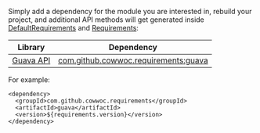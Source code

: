 Simply add a dependency for the module you are interested in, rebuild your project, and additional API methods
will get generated
inside [DefaultRequirements](https://cowwoc.github.io/requirements.java/6.1.0/docs/api/com.github.cowwoc.requirements/com/github/cowwoc/requirements/DefaultRequirements.html)
and [Requirements](https://cowwoc.github.io/requirements.java/6.1.0/docs/api/com.github.cowwoc.requirements/com/github/cowwoc/requirements/Requirements.html):

| Library                                                       | Dependency |
|---------------------------------------------------------------|------------|
| [Guava API](https://guava.dev/releases/28.0-jre/api/docs/)    | [com.github.cowwoc.requirements:guava](https://search.maven.org/search?q=g:com.github.cowwoc.requirements%20AND%20a:guava) |

For example:

```
<dependency>
  <groupId>com.github.cowwoc.requirements</groupId>
  <artifactId>guava</artifactId>
  <version>${requirements.version}</version>
</dependency>
```
